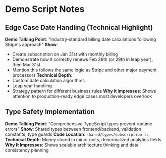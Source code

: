 # Demo Script Notes

## Edge Case Date Handling (Technical Highlight)
**Demo Talking Point**: "Industry-standard billing date calculations following Stripe's approach"
**Show**: 
- Create subscription on Jan 31st with monthly billing
- Demonstrate how it correctly renews Feb 28th (or 29th in leap year), then Mar 31st
- Mention this follows the same logic as Stripe and other major payment processors
**Technical Depth**: 
- Custom date calculation algorithms
- Leap year handling
- Strategy pattern for different business rules
**Why It Impresses**: Shows attention to production-ready edge cases most developers overlook

## Type Safety Implementation
**Demo Talking Point**: "Comprehensive TypeScript types prevent runtime errors"
**Show**: Shared types between frontend/backend, validation constants, type guards
**Code Location**: `shared/types/subscription.ts`
**Technical Depth**: Money stored in minor units, denormalized analytics fields
**Why It Impresses**: Shows scalable architecture thinking and data consistency planning
